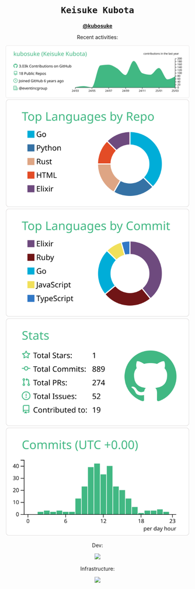 <div align="center">

  <h1><code>Keisuke Kubota</code></h1>

  <strong><a href="https://linktr.ee/kubosuke">@kubosuke</a></strong>

Recent activities:

  [![](https://raw.githubusercontent.com/kubosuke/kubosuke/master/profile-summary-card-output/vue/0-profile-details.svg)](https://github.com/vn7n24fzkq/github-profile-summary-cards)
[![](https://raw.githubusercontent.com/kubosuke/kubosuke/master/profile-summary-card-output/vue/1-repos-per-language.svg)](https://github.com/vn7n24fzkq/github-profile-summary-cards) [![](https://raw.githubusercontent.com/kubosuke/kubosuke/master/profile-summary-card-output/vue/2-most-commit-language.svg)](https://github.com/vn7n24fzkq/github-profile-summary-cards)
[![](https://raw.githubusercontent.com/kubosuke/kubosuke/master/profile-summary-card-output/vue/3-stats.svg)](https://github.com/vn7n24fzkq/github-profile-summary-cards) [![](https://raw.githubusercontent.com/kubosuke/kubosuke/master/profile-summary-card-output/vue/4-productive-time.svg)](https://github.com/vn7n24fzkq/github-profile-summary-cards)

Dev:

<a href="https://skillicons.dev">
  <img src="https://skillicons.dev/icons?i=go,rust,python,elixir,ruby,rails,js,ts,react,nextjs,kubernetes,ansible,terraform,redis,mysql,postgres,emacs,vscode&perline=8" />
</a>

Infrastructure:

<a href="https://skillicons.dev">
  <img src="https://skillicons.dev/icons?i=linux,prometheus,jenkins,grafana,kubernetes,ansible,terraform,mysql,postgres,aws,gcp&perline=8" />
</a>

</div>